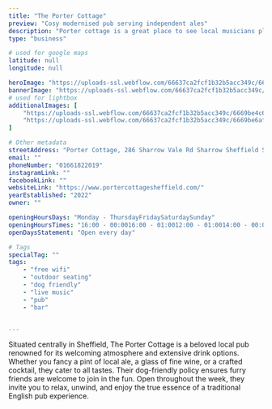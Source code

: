 ```yaml
---
title: "The Porter Cottage"
preview: "Cosy modernised pub serving independent ales"
description: "Porter cottage is a great place to see local musicians play live music, and try a fantastic collection of drinks. Friendly staff and fun events throughout the evening make this a place you must visit!"
type: "business"

# used for google maps
latitude: null
longitude: null

heroImage: "https://uploads-ssl.webflow.com/66637ca2fcf1b32b5acc349c/6669bf52faa21441b24d471a_Screenshot%202024-06-12%20at%2016.31.21.png"
bannerImage: "https://uploads-ssl.webflow.com/66637ca2fcf1b32b5acc349c/6669bce18891743c49cf0d46_lr-04-Dirty-Habit-Porter-Cottage.jpg"
# used for lightbox
additionalImages: [
    "https://uploads-ssl.webflow.com/66637ca2fcf1b32b5acc349c/6669be4c6b73dcf3665bf384_porter-cottage-2022.jpg",
    "https://uploads-ssl.webflow.com/66637ca2fcf1b32b5acc349c/6669be6af03b02842eccefbb_pic%202.jpg"
]

# Other metadata
streetAddress: "Porter Cottage, 286 Sharrow Vale Rd Sharrow Sheffield S11 8ZL United Kingdom"
email: ""
phoneNumber: "01661822019"
instagramLink: ""
facebookLink: ""
websiteLink: "https://www.portercottagesheffield.com/"
yearEstablished: "2022"
owner: ""

openingHoursDays: "Monday - ThursdayFridaySaturdaySunday"
openingHoursTimes: "16:00 - 00:0016:00 - 01:0012:00 - 01:0014:00 - 00:00"
openDaysStatement: "Open every day"

# Tags
specialTag: ""
tags:
    - "free wifi"
    - "outdoor seating"
    - "dog friendly"
    - "live music"
    - "pub"
    - "bar"


---
```



Situated centrally in Sheffield, The Porter Cottage is a beloved local pub renowned for its welcoming atmosphere and extensive drink options.
Whether you fancy a pint of local ale, a glass of fine wine, or a crafted cocktail, they cater to all tastes.
Their dog-friendly policy ensures furry friends are welcome to join in the fun.
Open throughout the week, they invite you to relax, unwind, and enjoy the true essence of a traditional English pub experience.

